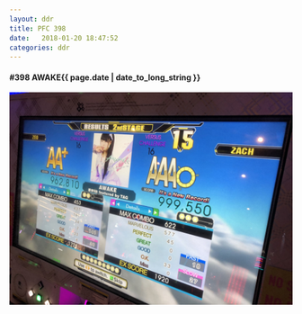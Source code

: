 ```yaml
---
layout: ddr
title: PFC 398
date:   2018-01-20 18:47:52
categories: ddr
---
```


#### **#398** AWAKE<span class="pull-right">{{ page.date | date_to_long_string }}</span>
![](/images/pfc/398_AWAKE.jpg)
